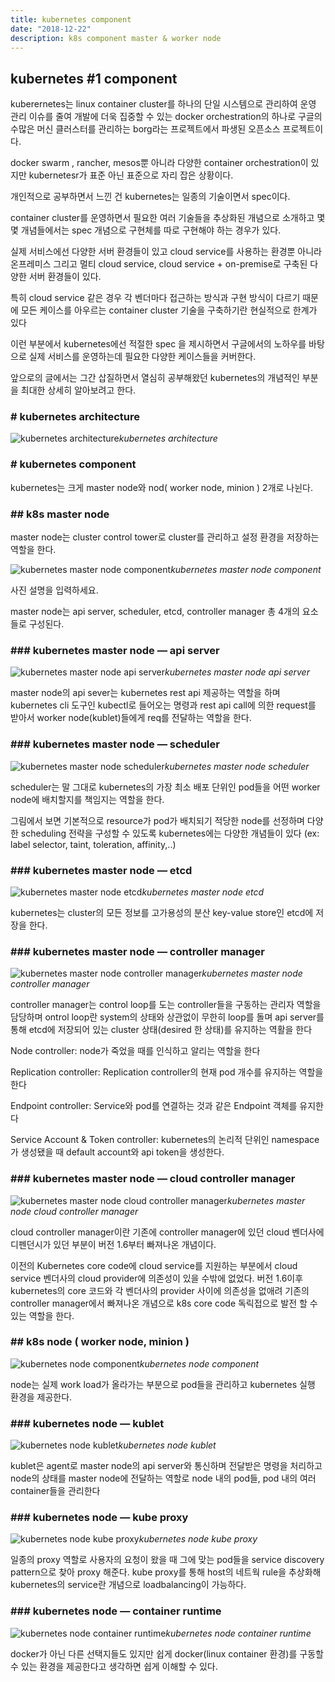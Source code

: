 ```yaml
---
title: kubernetes component
date: "2018-12-22"
description: k8s component master & worker node
---
```


## kubernetes #1 component

kuberernetes는 linux container cluster를 하나의 단일 시스템으로 관리하여 운영 관리 이슈를 줄여 개발에 더욱 집중할 수 있는 docker orchestration의 하나로 구글의 수많은 머신 클러스터를 관리하는 borg라는 프로젝트에서 파생된 오픈소스 프로젝트이다.

docker swarm , rancher, mesos뿐 아니라 다양한 container orchestration이 있지만 kubernetesr가 표준 아닌 표준으로 자리 잡은 상황이다.

개인적으로 공부하면서 느낀 건 kubernetes는 일종의 기술이면서 spec이다.

container cluster를 운영하면서 필요한 여러 기술들을 추상화된 개념으로 소개하고 몇몇 개념들에서는 spec 개념으로 구현체를 따로 구현해야 하는 경우가 있다.

실제 서비스에선 다양한 서버 환경들이 있고 cloud service를 사용하는 환경뿐 아니라 온프레미스 그리고 멀티 cloud service, cloud service + on-premise로 구축된 다양한 서버 환경들이 있다.

특히 cloud service 같은 경우 각 벤더마다 접근하는 방식과 구현 방식이 다르기 때문에 모든 케이스를 아우르는 container cluster 기술을 구축하기란 현실적으로 한계가 있다

이런 부분에서 kubernetes에선 적절한 spec 을 제시하면서 구글에서의 노하우를 바탕으로 실제 서비스를 운영하는데 필요한 다양한 케이스들을 커버한다.

앞으로의 글에서는 그간 삽질하면서 열심히 공부해왔던 kubernetes의 개념적인 부분을 최대한 상세히 알아보려고 한다.

### # kubernetes architecture

![kubernetes architecture](https://cdn-images-1.medium.com/max/800/0*parN9vK2eBPFlgUy)*kubernetes architecture*

### # kubernetes component

kubernetes는 크게 master node와 nod( worker node, minion ) 2개로 나뉜다.

### ## k8s master node

master node는 cluster control tower로 cluster를 관리하고 설정 환경을 저장하는 역할을 한다.

![kubernetes master node component](https://cdn-images-1.medium.com/max/800/1*oQkc9gI69u4TNZqyekCwiw.png)*kubernetes master node component*

사진 설명을 입력하세요.

master node는 api server, scheduler, etcd, controller manager 총 4개의 요소들로 구성된다.

### ### kubernetes master node — api server

![kubernetes master node api server](https://cdn-images-1.medium.com/max/800/1*E7a2ZT3UlURRVfVpd_PVZA.png)*kubernetes master node api server*

master node의 api sever는 kubernetes rest api 제공하는 역할을 하며 kubernetes cli 도구인 kubectl로 들어오는 명령과 rest api call에 의한 request를 받아서 worker node(kublet)들에게 req를 전달하는 역할을 한다.

### ### kubernetes master node — scheduler

![kubernetes master node scheduler](https://cdn-images-1.medium.com/max/800/1*krZiYgzISJqLNWSVTWpRVw.png)*kubernetes master node scheduler*

scheduler는 말 그대로 kubernetes의 가장 최소 배포 단위인 pod들을 어떤 worker node에 배치할지를 책임지는 역할을 한다.

그림에서 보면 기본적으로 resource가 pod가 배치되기 적당한 node를 선정하며 다양한 scheduling 전략을 구성할 수 있도록 kubernetes에는 다양한 개념들이 있다 (ex: label selector, taint, toleration, affinity,..)

### ### kubernetes master node — etcd

![kubernetes master node etcd](https://cdn-images-1.medium.com/max/800/1*ANx979KuseQsivNZv-FcwQ.png)*kubernetes master node etcd*

kubernetes는 cluster의 모든 정보를 고가용성의 분산 key-value store인 etcd에 저장을 한다.

### ### kubernetes master node — controller manager

![kubernetes master node controller manager](https://cdn-images-1.medium.com/max/800/1*WrNYta1830DfkJ5JFYmVUQ.png)*kubernetes master node controller manager*

controller manager는 control loop를 도는 controller들을 구동하는 관리자 역할을 담당하며 ontrol loop란 system의 상태와 상관없이 무한히 loop를 돌며 api server를 통해 etcd에 저장되어 있는 cluster 상태(desired 한 상태)를 유지하는 역활을 한다

Node controller: node가 죽었을 때를 인식하고 알리는 역할을 한다

Replication controller: Replication controller의 현재 pod 개수를 유지하는 역할을 한다

Endpoint controller: Service와 pod를 연결하는 것과 같은 Endpoint 객체를 유지한다

Service Account & Token controller: kubernetes의 논리적 단위인 namespace가 생성됐을 때 default account와 api token을 생성한다.

### ### kubernetes master node — cloud controller manager

![kubernetes master node cloud controller manager](https://cdn-images-1.medium.com/max/800/0*3txDsz6iFjaguSzt)*kubernetes master node cloud controller manager*

cloud controller manager이란 기존에 controller manager에 있던 cloud 벤더사에 디펜던시가 있던 부분이 버전 1.6부터 빠져나온 개념이다.

이전의 Kubernetes core code에 cloud service를 지원하는 부분에서 cloud service 벤더사의 cloud provider에 의존성이 있을 수밖에 없었다. 버전 1.6이후 kubernetes의 core 코드와 각 벤더사의 provider 사이에 의존성을 없애려 기존의 controller manager에서 빠져나온 개념으로 k8s core code 독릭접으로 발전 할 수 있는 역할을 한다.

### ## k8s node ( worker node, minion )

![kubernetes node component](https://cdn-images-1.medium.com/max/800/1*bR7T6SUfzdJOoOxvke8y9A.png)*kubernetes node component*

node는 실제 work load가 올라가는 부분으로 pod들을 관리하고 kubernetes 실행 환경을 제공한다.

### ### kubernetes node — kublet

![kubernetes node kublet](https://cdn-images-1.medium.com/max/800/1*JJj_wfZ6tdlsi_icVxl7EA.png)*kubernetes node kublet*

kublet은 agent로 master node의 api server와 통신하며 전달받은 명령을 처리하고 node의 상태를 master node에 전달하는 역할로 node 내의 pod들, pod 내의 여러 container들을 관리한다

### ### kubernetes node — kube proxy

![kubernetes node kube proxy](https://cdn-images-1.medium.com/max/800/1*Pn2LqZ-Svtbmxpey2HA0hA.png)*kubernetes node kube proxy*

일종의 proxy 역할로 사용자의 요청이 왔을 때 그에 맞는 pod들을 service discovery pattern으로 찾아 proxy 해준다. kube proxy를 통해 host의 네트웍 rule을 추상화해 kubernetes의 service란 개념으로 loadbalancing이 가능하다.

### ### kubernetes node — container runtime

![kubernetes node container runtime](https://cdn-images-1.medium.com/max/800/1*fR9ajqa2u-2caObU1T1YVQ.png)*kubernetes node container runtime*

docker가 아닌 다른 선택지들도 있지만 쉽게 docker(linux container 환경)를 구동할 수 있는 환경을 제공한다고 생각하면 쉽게 이해할 수 있다.
